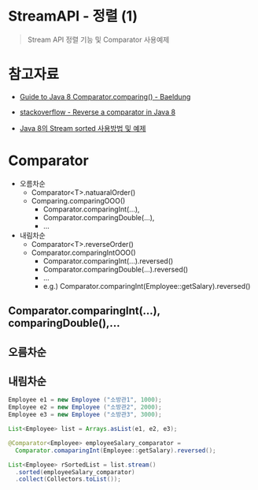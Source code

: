 # StreamAPI - 정렬 (1)

> Stream API 정렬 기능 및 Comparator 사용예제  

  


# 참고자료

- [Guide to Java 8 Comparator.comparing() - Baeldung](https://www.baeldung.com/java-8-comparator-comparing)

- [stackoverflow - Reverse a comparator in Java 8](https://stackoverflow.com/questions/32995559/reverse-a-comparator-in-java-8)
- [Java 8의 Stream sorted 사용방법 및 예제](https://codechacha.com/ko/java8-stream-sorted/)

# Comparator

- 오름차순
  - Comparator\<T\>.natuaralOrder()
  - Comparing.comparingOOO()
    - Comparator.comparingInt(...), 
    - Comparator.comparingDouble(...), 
    - ...
- 내림차순
  - Comparator\<T\>.reverseOrder()
  - Comparator.comparingIntOOO()
    - Comparator.comparingInt(...).reversed()
    - Comparator.comparingDouble(...).reversed()
    - ...
    - e.g.) Comparator.comparingInt(Employee::getSalary).reversed()



## Comparator.comparingInt(...), comparingDouble(),...

## 오름차순

## 내림차순

```java
Employee e1 = new Employee ("소방관1", 1000);
Employee e2 = new Employee ("소방관2", 2000);
Employee e3 = new Employee ("소방관3", 3000);

List<Employee> list = Arrays.asList(e1, e2, e3);

@Comparator<Employee> employeeSalary_comparator = 
  Comparator.comaparingInt(Employee::getSalary).reversed();

List<Employee> rSortedList = list.stream()
  .sorted(employeeSalary_comparator)
  .collect(Collectors.toList());
```

